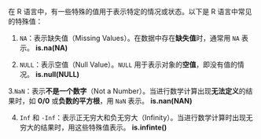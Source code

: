 在 R 语言中，有一些特殊的值用于表示特定的情况或状态。以下是 R 语言中常见的特殊值：
1. `NA`：表示缺失值（Missing Values）。在数据中存在**缺失值**时，通常用 `NA` 表示。
**is.na(NA)**

2. `NULL`：表示空值（Null Value）。`NULL` 用于表示对象的**空值**，即没有值的情况。
**is.null(NULL)**

3.`NaN`：表示**不是一个数字**（Not a Number）。当进行数学计算出现**无法定义**的结果时，如 **0/0** 或**负数的平方根**，用 `NaN` 表示。
**is.nan(NAN)**

4. `Inf` 和 `-Inf`：表示正无穷大和负无穷大（Infinity）。当进行数学计算时出现无穷大的结果时，用这些特殊值表示。
**is.infinte()**

